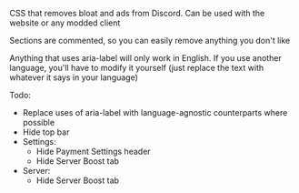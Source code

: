 CSS that removes bloat and ads from Discord. Can be used with the website or any modded client

Sections are commented, so you can easily remove anything you don't like

Anything that uses aria-label will only work in English. If you use another language, you'll have to modify it yourself (just replace the text with whatever it says in your language)

Todo:
- Replace uses of aria-label with language-agnostic counterparts where possible
- Hide top bar
- Settings:
  - Hide Payment Settings header
  - Hide Server Boost tab
- Server:
  - Hide Server Boost tab  
